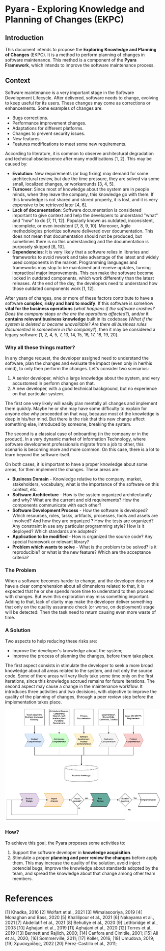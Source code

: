 # Pyara - Exploring Knowledge and Planning of Changes (EKPC)

## Introduction
This document intends to propose the **Exploring Knowledge and Planning of Changes** (EKPC). It is a method to perform planning of changes in software maintenance. This method is a component of the **Pyara Framework**, which intends to improve the software maintenance process.

## Context
Software maintenance is a very important stage in the Software Development Lifecycle. After delivered, software needs to change, evolving to keep useful for its users. These changes may come as corrections or enhancements. Some examples of changes are:

- Bugs corrections.
- Performance improvement changes.
- Adaptations for different platforms.
- Changes to prevent security issues.
- New features.
- Features modifications to meet some new requirements.

According to literature, it is common to observe architectural degradation and technical obsolescence after many modifications [1, 2]. This may be caused by:

- **Evolution**: New requirements (or bug fixing) may demand for some architectural review, but due the time pressure, they are solved via some small, localized changes, or workarounds [3, 4, 5].
- **Turnover**: Since most of knowledge about the system are in people minds, when they leave the company, this knowledge go with them. If this knowledge is not shared and stored properly, it is lost, and it is very expensive to be retrieved later [4, 6].
- **Lack of documentation**: Software documentation is considered important to give context and help the developers to understand "what" and "how" to do [7, 11, 12].  Popularly known as outdated, inconsistent, incomplete, or even inexistent [7, 8, 9, 10]. Moreover, Agile methodologies prioritize software delivered over documentation. This does not mean that documentation should not be produced, but sometimes there is no this understanding and the documentation is purposely skipped [8, 10].  
- **Dependencies**: It is very likely that a software relies in libraries and frameworks to avoid rework and take advantage of the latest and widely used components in the market. Programming languages and frameworks may stop to be maintained and receive updates, turning impractical major improvements. This can make the software become locked in outdated components, which work differently than the latest releases. At the end of the day, the developers need to understand how those outdated components work [1, 12].

After years of changes, one or more of these factors contribute to have a software **complex**, **risky and  hard to modify**. If this software is somehow **vital for the business operations** (_what happens if the software crashes? Does the company stops or the are the operations affected?_), and/or it **contains relevant business knowledge** built in its codebase (_What if the system is deleted or become unavailable? Are there all business rules documented in somewhere in the company?_), then it may be considered a legacy software [1, 2, 4, 5, 7, 13, 14, 15, 16, 17, 18, 19, 20].  

### Why all these things matter?

In any change request, the developer assigned need to understand the software, plan the changes and evaluate the impact (even only in her/his mind), to only then perform the changes. Let's consider two scenarios:

1. A senior developer, which a large knowledge about the system, and very accustomed in perform changes on that.
2. A new developer, with a good technical background, but no experience on that particular system.  

The first one very likely will easily plan mentally all changes and implement them quickly. Maybe he or she may have some difficulty to explain for anyone else why proceeded on that way, because most of the knowledge is deep in his/her mind. But there is the risk that this new change affect something else, introduced by someone, breaking the system. 

The second is a classical case of onboarding (in the company or in the product). In a very dynamic market of Information Technology, where software development professionals migrate from a job to other, this scenario is becoming more and more common. On this case, there is a lot to learn beyond the software itself. 

On both cases, it is important to have a proper knowledge about some areas, for then implement the changes. These areas are:

- **Business Domain** - Knowledge relative to the company, market, stakeholders, vocabulary, what is the importance of the software on this context, etc. 
- **Software Architecture** - How is the system organized architecturally and why? What are the current and old requirements? How the components communicate with each other? 
- **Software Development Process** - How the software is developed? Which resources, roles, tasks, artifacts, processes, tools and assets are involved? And how they are organized ? How the tests are organized? Any constraint in use any particular programming style? How is it deployed? Which standards are adopted?
- **Application to be modified** - How is organized the source code?  Any special framework or relevant library? 
- **Problem which wants to solve** - What is the problem to be solved? Is it reproducible? or what is the new feature? Which are the acceptance criteria?

### The Problem
When a software becomes harder to change, and the developer does not have a clear comprehension about all dimensions related to that, it is expected that he or she spends more time to understand to then proceed with changes. But even this exploration may miss something important. Adding to that, lack of clarity may make the developer deliver something that only on the quality assurance check (or worse, on deployment) stage will be detected. Then the task need to return causing even more waste of time. 

### A Solution
Two aspects to help reducing these risks are:
- Improve the developer's knowledge about the system;
- Improve the process of planning the changes, before them take place.

The first aspect consists in stimulate the developer to seek a more broad knowledge about all areas related to the system, and not only the source code. Some of there areas will very likely take some time only on the first iterations, since this knowledge accrued remains for future iterations. 
The second aspect may cause a change in the maintenance workflow. It introduces three activities and two decisions, with objective to improve the quality of the planning of changes, through a peer review step before the implementation takes place.  

![Method overview](overview.png)

### How?
To achieve this goal, the Pyara proposes some activities to: 
1. Support the software developer in **knowledge acquisition**. 
2. Stimulate a proper **planning and peer review the changes** before apply them. This may increase the quality of the solution, avoid inject potencial bugs, improve the knowledge about standards adopted by the team, and spread the knowledge about that change among other team members.  




# References

[1] Khadka, 2016
[2] Wolfart et al., 2021
[3] Wimalasooriya, 2019
[4[ Monaghan and Bass, 2020 
[5] Khalilipour et al., 2021
[6] Nakayama et al., 2021
[7] Abdellatif et al., 2021
[8] Behutiye et al., 2020
[9] Lethbridge et al., 2003
[10] Aghajani et al., 2019
[11] Aghajani et al., 2020
[12] Torres et al., 2019
[13] Bennett and Rajlich, 2000; 
[14] Canfora and Cimitile, 2001;
[15] Ali et al., 2020; 
[16] Sommerville, 2011; 
[17] Koller, 2016; 
[18] Umudova, 2019; 
[19] Χρυσοχοΐδης, 2022
[20] Pérez-Castillo et al., 2011; 


